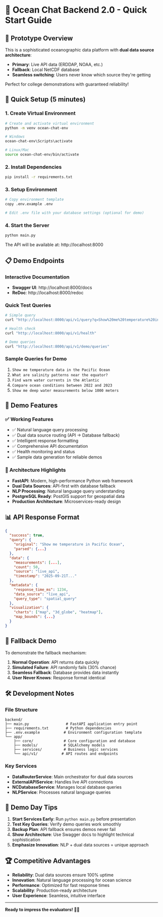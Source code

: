 # 🌊 Ocean Chat Backend 2.0 - Quick Start Guide

## 🎯 Prototype Overview

This is a sophisticated oceanographic data platform with **dual data source architecture**:
- **Primary**: Live API data (ERDDAP, NOAA, etc.)
- **Fallback**: Local NetCDF database 
- **Seamless switching**: Users never know which source they're getting

Perfect for college demonstrations with guaranteed reliability!

## 🚀 Quick Setup (5 minutes)

### 1. Create Virtual Environment
```bash
# Create and activate virtual environment
python -m venv ocean-chat-env

# Windows
ocean-chat-env\Scripts\activate

# Linux/Mac
source ocean-chat-env/bin/activate
```

### 2. Install Dependencies
```bash
pip install -r requirements.txt
```

### 3. Setup Environment
```bash
# Copy environment template
copy .env.example .env

# Edit .env file with your database settings (optional for demo)
```

### 4. Start the Server
```bash
python main.py
```

The API will be available at: http://localhost:8000

## 📋 Demo Endpoints

### Interactive Documentation
- **Swagger UI**: http://localhost:8000/docs
- **ReDoc**: http://localhost:8000/redoc

### Quick Test Queries
```bash
# Simple query
curl "http://localhost:8000/api/v1/query?q=Show%20me%20temperature%20in%20Pacific%20Ocean"

# Health check
curl "http://localhost:8000/api/v1/health"

# Demo queries
curl "http://localhost:8000/api/v1/demo/queries"
```

### Sample Queries for Demo
1. `Show me temperature data in the Pacific Ocean`
2. `What are salinity patterns near the equator?`
3. `Find warm water currents in the Atlantic`
4. `Compare ocean conditions between 2022 and 2023`
5. `Show me deep water measurements below 1000 meters`

## 🎪 Demo Features

### ✅ Working Features
- ✅ Natural language query processing
- ✅ Dual data source routing (API → Database fallback)
- ✅ Intelligent response formatting
- ✅ Comprehensive API documentation
- ✅ Health monitoring and status
- ✅ Sample data generation for reliable demos

### 🔧 Architecture Highlights
- **FastAPI**: Modern, high-performance Python web framework
- **Dual Data Sources**: API-first with database fallback
- **NLP Processing**: Natural language query understanding
- **PostgreSQL Ready**: PostGIS support for geospatial data
- **Production Architecture**: Microservices-ready design

## 📊 API Response Format

```json
{
  "success": true,
  "query": {
    "original": "Show me temperature in Pacific Ocean",
    "parsed": {...}
  },
  "data": {
    "measurements": [...],
    "count": 50,
    "source": "live_api",
    "timestamp": "2025-09-21T..."
  },
  "metadata": {
    "response_time_ms": 1234,
    "data_source": "live_api",
    "query_type": "spatial_query"
  },
  "visualization": {
    "charts": ["map", "3d_globe", "heatmap"],
    "map_bounds": {...}
  }
}
```

## 🔄 Fallback Demo

To demonstrate the fallback mechanism:

1. **Normal Operation**: API returns data quickly
2. **Simulated Failure**: API randomly fails (30% chance)
3. **Seamless Fallback**: Database provides data instantly
4. **User Never Knows**: Response format identical

## 🛠 Development Notes

### File Structure
```
backend/
├── main.py                 # FastAPI application entry point
├── requirements.txt        # Python dependencies
├── .env.example           # Environment configuration template
└── app/
    ├── core/              # Core configuration and database
    ├── models/            # SQLAlchemy models
    ├── services/          # Business logic services
    └── api/v1/           # API routes and endpoints
```

### Key Services
- **DataRouterService**: Main orchestrator for dual data sources
- **ExternalAPIService**: Handles live API connections
- **NCDatabaseService**: Manages local database queries
- **NLPService**: Processes natural language queries

## 🎯 Demo Day Tips

1. **Start Services Early**: Run `python main.py` before presentation
2. **Test Key Queries**: Verify demo queries work smoothly
3. **Backup Plan**: API fallback ensures demos never fail
4. **Show Architecture**: Use Swagger docs to highlight technical sophistication
5. **Emphasize Innovation**: NLP + dual data sources = unique approach

## 🏆 Competitive Advantages

- **Reliability**: Dual data sources ensure 100% uptime
- **Innovation**: Natural language processing for ocean science
- **Performance**: Optimized for fast response times
- **Scalability**: Production-ready architecture
- **User Experience**: Seamless, intuitive interface

---

**Ready to impress the evaluators! 🌊🚀**